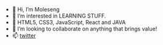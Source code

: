- 👋 Hi, I’m Moleseng
- 👀 I’m interested in LEARNING STUFF.
- 🌱 HTML5, CSS3, JavaScript, React and JAVA
- 💞️ I’m looking to collaborate on anything that brings value!
- 📫 [twitter](https://twitter.com/mueslimomo)

<!---
keMoleseng/keMoleseng is a ✨ special ✨ repository because its `README.md` (this file) appears on your GitHub profile.
You can click the Preview link to take a look at your changes.
--->
